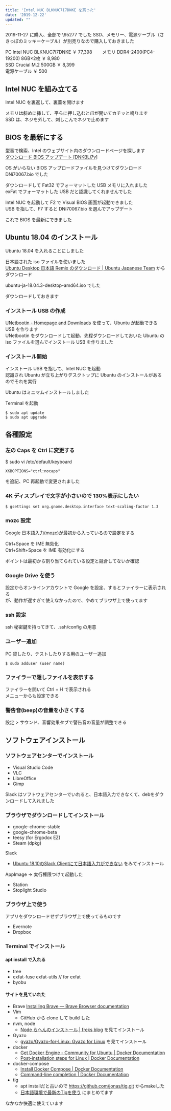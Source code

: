 ```yaml
---
title: 'Intel NUC BLKNUC7I7DNKE を買った'
date: '2019-12-22'
updated: ""
---
```


2019-11-27 に購入、全部で \95277 でした
SSD、メモリー、電源ケーブル（さきっぽのミッキーケーブル）が別売りなので購入しておきました

PC Intel NUC BLKNUC7I7DNKE ￥ 77,398　　
メモリ DDR4-2400(PC4-19200) 8GB×2枚 ￥ 8,980  
SSD Crucial M.2 500GB ￥ 8,399  
電源ケーブル ￥ 500  

## Intel NUC を組み立てる

Intel NUC を裏返して、裏蓋を開けます

メモリは斜めに挿して、平らに押し込むと爪が開いてカチッと鳴ります  
SSD は、ネジを外して、刺しこんでネジで止めます

## BIOS を最新にする

型番で検索、Intel のウェブサイト内のダウンロードページを探します  
[ダウンロード BIOS アップデート \[DNKBLi7v\]](https://downloadcenter.intel.com/ja/download/29201?product=130392)

OS がいらない BIOS アップロードファイルを見つけてダウンロード  
DNi70067.bio でした

ダウンロードして Fat32 でフォーマットした USB メモリに入れました  
exFat でフォーマットした USB だと認識してくれませんでした

Intel NUC を起動して F2 で Visual BIOS 画面が起動できました  
USB を指して、F7 すると DNi70067.bio を選んでアップデート

これで BIOS を最新にできました

## Ubuntu 18.04 のインストール

Ubuntu 18.04 を入れることにしました

日本語された iso ファイルを使いました  
[Ubuntu Desktop 日本語 Remix のダウンロード \| Ubuntu Japanese Team](https://www.ubuntulinux.jp/download/ja-remix) からダウンロード

ubuntu-ja-18.04.3-desktop-amd64.iso でした

ダウンロードしておきます

### インストール USB の作成

[UNetbootin \- Homepage and Downloads](https://unetbootin.github.io/) を使って、Ubuntu が起動できる USB を作ります  
UNetbootin をダウンロードして起動、先程ダウンロードしておいた Ubuntu の iso ファイルを選んでインストール USB を作りました

### インストール開始

インストール USB を指して、Intel NUC を起動  
認識され Ubuntu が立ち上がりデスクトップに Ubuntu のインストールがあるのでそれを実行

Ubuntu はミニマムインストールしました

Terminal を起動

```
$ sudo apt update
$ sudo apt upgrade
```

## 各種設定

### 左の Caps を Ctrl に変更する

\$ sudo vi /etc/default/keyboard

```
XKBOPTIONS="ctrl:nocaps"
```

を追記、PC 再起動で変更されました

### 4K ディスプレイで文字が小さいので 130%表示にしたい

```
$ gsettings set org.gnome.desktop.interface text-scaling-factor 1.3
```

### mozc 設定

Google 日本語入力(mozc)が最初から入っているので設定をする

Ctrl+Space を IME 無効化  
Ctrl+Shift+Space を IME 有効化にする

ポイントは最初から割り当てられている設定と競合してないか確認

### Google Drive を使う

設定からオンラインアカウントで Google を設定、するとファイラーに表示される  
が、動作が遅すぎて使えなかったので、やめてブラウザ上で使ってます  

### ssh 設定

ssh 秘密鍵を持ってきて、.ssh/config の用意

### ユーザー追加

PC 貸したり、テストしたりする用のユーザー追加

```
$ sudo adduser (user name)
```

### ファイラーで隠しファイルを表示する

ファイラーを開いて Ctrl + H で表示される  
メニューからも設定できる

### 警告音(beep)の音量を小さくする

設定 > サウンド、音響効果タブで警告音の音量が調整できる

## ソフトウェアインストール

### ソフトウェアセンターでインストール

- Visual Studio Code
- VLC
- LibreOffice
- Gimp

Slack はソフトウェアセンターでいれると、日本語入力できなくて、debをダウンロードして入れました

### ブラウザでダウンロードしてインストール

- google-chrome-stable
- google-chrome-beta
- teesy (for Ergodox EZ)
- Steam (dpkg)

Slack
- [Ubuntu 18\.10のSlack Clientにて日本語入力ができない](https://qiita.com/Kameneko/items/f2e44835d529aca41b78) をみてインストール  


AppImage -> 実行権限つけて起動した
- Station
- Stoplight Studio

### ブラウザ上で使う

アプリをダウンロードせずブラウザ上で使ってるものです

- Evernote
- Dropbox

### Terminal でインストール

#### apt install で入れる

- tree
- exfat-fuse exfat-utils // for exfat
- byobu

#### サイトを見ていれた

- Brave [Installing Brave — Brave Browser documentation](https://brave-browser.readthedocs.io/en/latest/installing-brave.html#linux)
- Vim
  - GitHub から clone して build した
- nvm, node
  - [Node らへんのインストール \| freks blog](https://blog.freks.jp/node-install/) を見てインストール
- Gyazo
  - [gyazo/Gyazo\-for\-Linux: Gyazo for Linux](https://github.com/gyazo/Gyazo-for-Linux) を見てインストール
- docker
  - [Get Docker Engine \- Community for Ubuntu \| Docker Documentation](https://docs.docker.com/install/linux/docker-ce/ubuntu/)
  - [Post\-installation steps for Linux \| Docker Documentation](https://docs.docker.com/install/linux/linux-postinstall/)
- docker-compose
  - [Install Docker Compose \| Docker Documentation](https://docs.docker.com/compose/install/)
  - [Command\-line completion \| Docker Documentation](https://docs.docker.com/compose/completion/)
- tig
  - apt installだと古いので https://github.com/jonas/tig.git からmakeした
  - [日本語環境で最新のTigを使う](https://blog.freks.jp/tig-install) にまとめてます

なかなか快適に使えています
